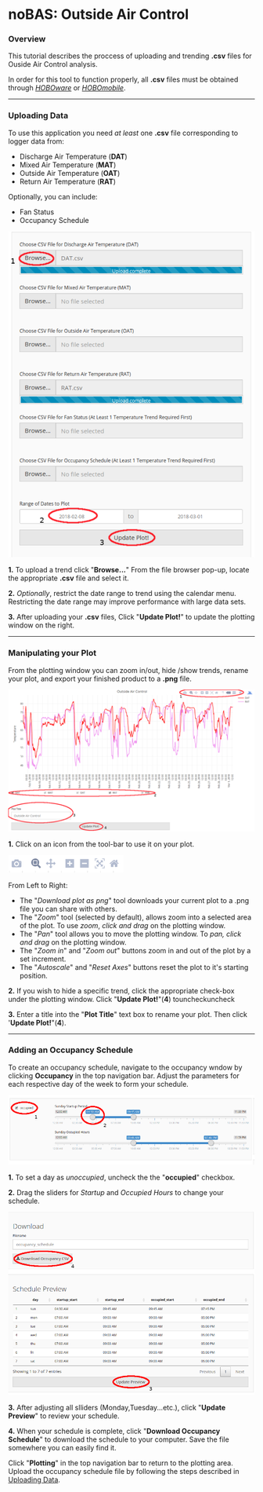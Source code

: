 # noBAS: Outside Air Control

### Overview 

This tutorial describes the proccess of uploading and trending **.csv** files for Ouside Air Control analysis. 

In order for this tool to function properly, all **.csv** files must be obtained through [_HOBOware_](https://www.onsetcomp.com/products/software/hoboware) or [_HOBOmobile_](https://www.onsetcomp.com/products/software/hobomobile). 

***

### <a name="upload"></a>Uploading Data

To use this application you need _at least_ one **.csv** file corresponding to logger data from:

* Discharge Air Temperature (**DAT**)
* Mixed Air Temperature (**MAT**)
* Outside Air Temperature (**OAT**)
* Return Air Temperature (**RAT**)

Optionally, you can include:

* Fan Status
* Occupancy Schedule 

![Upload Panel](https://raw.githubusercontent.com/cunybpl/oac-shiny/master/oac-shiny/img/upload_window.png)

**1.** To upload a trend click "**Browse...**" From the file browser pop-up, locate the appropriate **.csv** file and select it. 

**2.** _Optionally_, restrict the date range to trend using the calendar menu. Restricting the date range may improve performance with large data sets. 

**3.** After uploading your **.csv** files, Click "**Update Plot!**" to update the plotting window on the right. 


***

### Manipulating your Plot

From the plotting window you can zoom in/out, hide /show trends, rename your plot, and export your finished product to a **.png** file. 

![Plotting Window](https://raw.githubusercontent.com/cunybpl/oac-shiny/master/oac-shiny/img/plot_window.png)

**1.** Click on an icon from the tool-bar to use it on your plot. 

![tool-bar](https://raw.githubusercontent.com/cunybpl/oac-shiny/master/oac-shiny/img/tools.png) 

From Left to Right: 

* The "_Download plot as png_"  tool downloads your current plot to a .png file you can share with others. 
* The "_Zoom_" tool (selected by default), allows zoom into a selected area of the plot. To use _zoom_, _click and drag_ on the plotting window. 
* The "_Pan_" tool allows you to move the plotting window. To _pan, click and drag_ on the plotting window. 
* The "_Zoom in_" and "_Zoom out_" buttons zoom in and out of the plot by a set increment. 
* The "_Autoscale_" and "_Reset Axes_" buttons reset the plot to it's starting position.

**2.**  If you wish to hide a specific trend, click the appropriate check-box under the plotting window. Click "**Update Plot!**"(**4**) touncheckuncheck

**3.** Enter a title into the "**Plot Title**" text box to rename your plot. Then click '**Update Plot!**"(**4**).

***

### Adding an Occupancy Schedule

To create an occupancy schedule, navigate to the occupancy wndow by clicking **Occupancy** in the top navigation bar. 
Adjust the parameters for each respective day of the week to form your schedule.

![Slider](https://raw.githubusercontent.com/cunybpl/oac-shiny/master/oac-shiny/img/slider.png)

**1.** To set a day as _unoccupied_, uncheck the the "**occupied**" checkbox.

**2.** Drag the sliders for _Startup_ and _Occupied Hours_ to change your schedule.

![download-preview](https://raw.githubusercontent.com/cunybpl/oac-shiny/master/oac-shiny/img/download_preview.png)

**3.** After adjusting all slliders (Monday,Tuesday...etc.), click "**Update Preview**" to review your schedule. 

**4.** When your schedule is complete, click "**Download Occupancy Schedule**" to download the schedule to your computer. Save the file somewhere you can easily find it. 

Click "**Plotting**" in the top navigation bar to return to the plotting area. Upload the occupancy schedule file by following the steps described in [Uploading Data](#upload).
